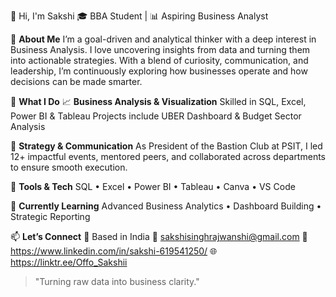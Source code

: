 
👋 Hi, I'm Sakshi
🎓 BBA Student | 📊 Aspiring Business Analyst

🌟 **About Me**
I’m a goal-driven and analytical thinker with a deep interest in Business Analysis. I love uncovering insights from data and turning them into actionable strategies. With a blend of curiosity, communication, and leadership, I’m continuously exploring how businesses operate and how decisions can be made smarter.

💼 **What I Do**
📈 **Business Analysis & Visualization**
Skilled in SQL, Excel, Power BI & Tableau
Projects include UBER Dashboard & Budget Sector Analysis

📝 **Strategy & Communication**
As President of the Bastion Club at PSIT, I led 12+ impactful events, mentored peers, and collaborated across departments to ensure smooth execution.

🔧 **Tools & Tech**
SQL • Excel • Power BI • Tableau • Canva • VS Code

🌱 **Currently Learning**
Advanced Business Analytics • Dashboard Building • Strategic Reporting

📫 **Let’s Connect**
📍 Based in India
💌 sakshisinghrajwanshi@gmail.com
🔗 https://www.linkedin.com/in/sakshi-619541250/
🌐 https://linktr.ee/Offo_Sakshii

> "Turning raw data into business clarity."
  
